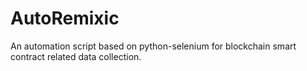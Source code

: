 # AutoRemixic
An automation script based on python-selenium for blockchain smart contract related data collection.
